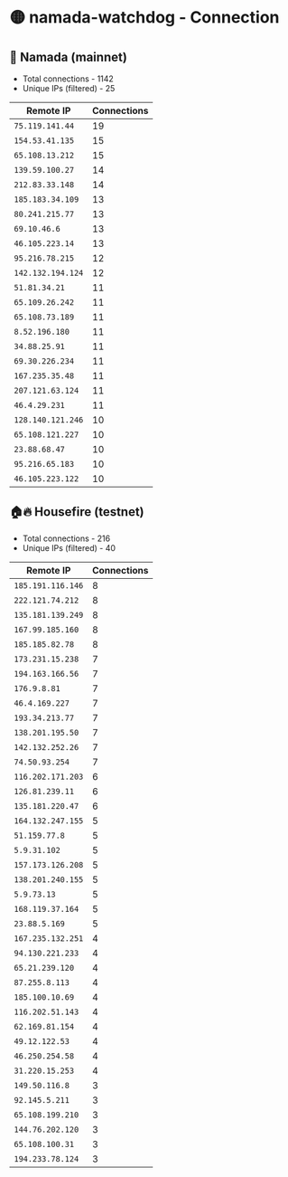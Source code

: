 # 🟡 namada-watchdog - Connection

## 🚀 Namada (mainnet)
- Total connections - 1142
- Unique IPs (filtered) - 25

| Remote IP | Connections |
|-----------|-------------|
| `75.119.141.44` | 19 |
| `154.53.41.135` | 15 |
| `65.108.13.212` | 15 |
| `139.59.100.27` | 14 |
| `212.83.33.148` | 14 |
| `185.183.34.109` | 13 |
| `80.241.215.77` | 13 |
| `69.10.46.6` | 13 |
| `46.105.223.14` | 13 |
| `95.216.78.215` | 12 |
| `142.132.194.124` | 12 |
| `51.81.34.21` | 11 |
| `65.109.26.242` | 11 |
| `65.108.73.189` | 11 |
| `8.52.196.180` | 11 |
| `34.88.25.91` | 11 |
| `69.30.226.234` | 11 |
| `167.235.35.48` | 11 |
| `207.121.63.124` | 11 |
| `46.4.29.231` | 11 |
| `128.140.121.246` | 10 |
| `65.108.121.227` | 10 |
| `23.88.68.47` | 10 |
| `95.216.65.183` | 10 |
| `46.105.223.122` | 10 |

## 🏠🔥 Housefire (testnet)

- Total connections - 216
- Unique IPs (filtered) - 40

| Remote IP | Connections |
|-----------|-------------|
| `185.191.116.146` | 8 |
| `222.121.74.212` | 8 |
| `135.181.139.249` | 8 |
| `167.99.185.160` | 8 |
| `185.185.82.78` | 8 |
| `173.231.15.238` | 7 |
| `194.163.166.56` | 7 |
| `176.9.8.81` | 7 |
| `46.4.169.227` | 7 |
| `193.34.213.77` | 7 |
| `138.201.195.50` | 7 |
| `142.132.252.26` | 7 |
| `74.50.93.254` | 7 |
| `116.202.171.203` | 6 |
| `126.81.239.11` | 6 |
| `135.181.220.47` | 6 |
| `164.132.247.155` | 5 |
| `51.159.77.8` | 5 |
| `5.9.31.102` | 5 |
| `157.173.126.208` | 5 |
| `138.201.240.155` | 5 |
| `5.9.73.13` | 5 |
| `168.119.37.164` | 5 |
| `23.88.5.169` | 5 |
| `167.235.132.251` | 4 |
| `94.130.221.233` | 4 |
| `65.21.239.120` | 4 |
| `87.255.8.113` | 4 |
| `185.100.10.69` | 4 |
| `116.202.51.143` | 4 |
| `62.169.81.154` | 4 |
| `49.12.122.53` | 4 |
| `46.250.254.58` | 4 |
| `31.220.15.253` | 4 |
| `149.50.116.8` | 3 |
| `92.145.5.211` | 3 |
| `65.108.199.210` | 3 |
| `144.76.202.120` | 3 |
| `65.108.100.31` | 3 |
| `194.233.78.124` | 3 |

